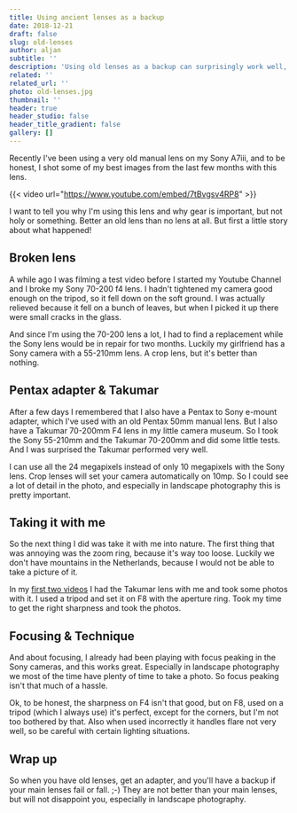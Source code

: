 ```yaml
---
title: Using ancient lenses as a backup
date: 2018-12-21
draft: false
slug: old-lenses
author: aljan
subtitle: ''
description: 'Using old lenses as a backup can surprisingly work well, even in landscape photography. They’re not a replacement for your main lenses but won’t disappoint in case of failure.'
related: ''
related_url: ''
photo: old-lenses.jpg
thumbnail: ''
header: true
header_studio: false
header_title_gradient: false
gallery: []
---
```


Recently I've been using a very old manual lens on my Sony A7iii, and to be honest, I shot some of my best images from the last few months with this lens.

{{< video url="https://www.youtube.com/embed/7tBvgsv4RP8" >}}

I want to tell you why I'm using this lens and why gear is important, but not holy or something. Better an old lens than no lens at all. But first a little story about what happened!

## Broken lens

A while ago I was filming a test video before I started my Youtube Channel and I broke my Sony 70-200 f4 lens. I hadn't tightened my camera good enough on the tripod, so it fell down on the soft ground. I was actually relieved because it fell on a bunch of leaves, but when I picked it up there were small cracks in the glass.

And since I'm using the 70-200 lens a lot, I had to find a replacement while the Sony lens would be in repair for two months. Luckily my girlfriend has a Sony camera with a 55-210mm lens. A crop lens, but it's better than nothing.

## Pentax adapter &amp; Takumar

After a few days I remembered that I also have a Pentax to Sony e-mount adapter, which I've used with an old Pentax 50mm manual lens. But I also have a Takumar 70-200mm F4 lens in my little camera museum. So I took the Sony 55-210mm and the Takumar 70-200mm and did some little tests. And I was surprised the Takumar performed very well.

I can use all the 24 megapixels instead of only 10 megapixels with the Sony lens. Crop lenses will set your camera automatically on 10mp. So I could see a lot of detail in the photo, and especially in landscape photography this is pretty important.

## Taking it with me

So the next thing I did was take it with me into nature. The first thing that was annoying was the zoom ring, because it's way too loose. Luckily we don't have mountains in the Netherlands, because I would not be able to take a picture of it.

In my [first two videos](https://www.youtube.com/channel/UCwrT63nbIvFbh2PSV8IkcPQ) I had the Takumar lens with me and took some photos with it. I used a tripod and set it on F8 with the aperture ring. Took my time to get the right sharpness and took the photos.

## Focusing &amp; Technique

And about focusing, I already had been playing with focus peaking in the Sony cameras, and this works great. Especially in landscape photography we most of the time have plenty of time to take a photo. So focus peaking isn't that much of a hassle.

Ok, to be honest, the sharpness on F4 isn't that good, but on F8, used on a tripod (which I always use) it's perfect, except for the corners, but I'm not too bothered by that. Also when used incorrectly it handles flare not very well, so be careful with certain lighting situations.

## Wrap up

So when you have old lenses, get an adapter, and you'll have a backup if your main lenses fail or fall. ;-) They are not better than your main lenses, but will not disappoint you, especially in landscape photography.